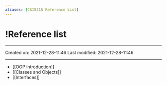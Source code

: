 ```yaml
---
aliases: [CSIS215 Reference List]
---
```

# !Reference list
___

Created on: 2021-12-28-11:46
Last modified: 2021-12-28-11:46

___
* [[OOP introduction]]
* [[Classes and Objects]]
* [[Interfaces]]